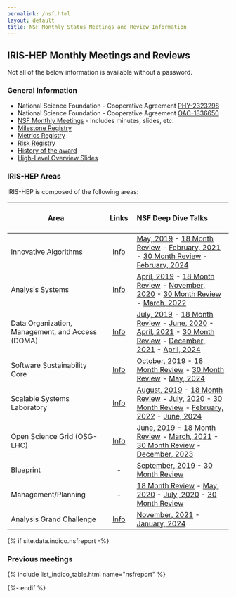```yaml
---
permalink: /nsf.html
layout: default
title: NSF Monthly Status Meetings and Review Information
---
```

## IRIS-HEP Monthly Meetings and Reviews

Not all of the below information is available without a password.

### General Information

* National Science Foundation - Cooperative Agreement [PHY-2323298](https://www.nsf.gov/awardsearch/showAward?AWD_ID=2323298)
* National Science Foundation - Cooperative Agreement [OAC-1836650](https://www.nsf.gov/awardsearch/showAward?AWD_ID=1836650)
* [NSF Monthly Meetings](https://indico.cern.ch/category/11204/) - Includes minutes, slides, etc.
* [Milestone Registry](https://view.monday.com/5736163392-ab7d3297fbf014ee1edeb6c3264d1d97?r=use1)
* [Metrics Registry](https://view.monday.com/5736482608-d4c9f7c641901bf560466eb767963b03?r=use1)
* [Risk Registry](risk-registry)
* [History of the award](about/overview)
* [High-Level Overview Slides](https://docs.google.com/presentation/d/1FOkTKZbzyEPAzhZ5TNaxB3Gkqs1VzzS9CNXdNuJhx9Y/edit#slide=id.g450ed9a7a4_0_5)

### IRIS-HEP Areas
IRIS-HEP is composed of the following areas:

| Area | &nbsp; &nbsp; &nbsp; Links &nbsp; &nbsp; &nbsp;| NSF Deep Dive Talks |
| ---- | :-------------: | :----- |
| Innovative Algorithms | [Info](ia) | [May, 2019](https://indico.cern.ch/event/818460/contributions/3418066/attachments/1840620/3022159/InnovativeAlgorithms_May_2019_3.pdf) - [18 Month Review](https://indico.cern.ch/event/855317/contributions/3671710/attachments/1991811/3327873/IA_Feb27_v4.pdf) - [February, 2021](https://indico.cern.ch/event/1004475/contributions/4225574/attachments/2188164/3697577/IRIS-HEP_NSF-210210.pptx-2.pdf) - [30 Month Review](https://youtu.be/V8Ftt1L9f2I) - [February, 2024](https://indico.cern.ch/event/1373520/contributions/5773235/attachments/2801131/4886808/IA_deepdive_Feb2024.pdf) |
| Analysis Systems | [Info](as) | [April, 2019](https://indico.cern.ch/event/809187/contributions/3371163/attachments/1827920/2992539/IRIS_AS_overview_for_NSF-5.pdf) - [18 Month Review](https://indico.cern.ch/event/855317/contributions/3671707/attachments/1992231/3327117/IRIS-HEP-AS-NSF-Review-02-17-2020-v2.pdf) - [November, 2020](https://indico.cern.ch/event/976589/contributions/4112981/attachments/2145978/3617153/IRIS-HEP-Analysis-Systems-Deep-Dive-Nov-2020.pdf) - [30 Month Review](https://youtu.be/nDpk0tYOVlc) - [March, 2022](https://indico.cern.ch/event/1134409/contributions/4759614/attachments/2399091/4112672/pivarski-nsf-iris-hep-data-science.pdf) |
| Data Organization, Management, and Access (DOMA) | [Info](doma) | [July, 2019](https://indico.cern.ch/event/834056/contributions/3495279/attachments/1877464/3092137/IRIS-HEP-DOMA-NSF.pdf) - [18 Month Review](https://indico.cern.ch/event/855317/contributions/3671708/attachments/1991549/3327109/Focus_Area_-_DOMA_Overview_-_v2.pdf) - [June, 2020](https://indico.cern.ch/event/930393/contributions/3910859/attachments/2059248/3462351/DOMA_-_NSF_Update.pdf) - [April, 2021](https://indico.cern.ch/event/1004477/contributions/4320595/attachments/2226518/3771549/DOMA%20-%20NSF%20Update%20-%20April%202021.pdf) - [30 Month Review](https://youtu.be/ySn0m2sTdRw) - [December, 2021](https://indico.cern.ch/event/1105155/contributions/4654560/attachments/2366266/4040596/DOMA%20-%20NSF%20-%20Deep%20Dive%20-%20December%202021.pdf) - [April, 2024](https://indico.cern.ch/event/1398992/contributions/5880263/attachments/2843582/4972899/DOMA-NSF-April2024.pdf)|
| Software Sustainability Core | [Info](ssc) | [October, 2019](https://indico.cern.ch/event/846091/contributions/3553452/attachments/1921731/3179258/IRIS-HEP_NSF_SSC_9Oct_2019.pdf) - [18 Month Review](https://indico.cern.ch/event/855317/contributions/3671712/attachments/1992118/3328544/Final_Malik_SSC_NSF_Feb_2020.pdf) - [30 Month Review](https://youtu.be/vKoqLs4Kd-Y) - [May, 2024](https://indico.cern.ch/event/1398994/contributions/5880266/attachments/2853189/4989106/SSC-DeepDive_8May2024.pdf) |
| Scalable Systems Laboratory | [Info](ssl) | [August, 2019](https://indico.cern.ch/event/839481/contributions/3521577/attachments/1893314/3122869/2019.08.14_IRIS-HEP_SSL_for_NSF.pdf) - [18 Month Review](https://indico.cern.ch/event/855317/contributions/3671711/attachments/1992054/3321846/2020-nsf-ref-ssl-v1.pptx.pdf) - [July, 2020](https://indico.cern.ch/event/938625/contributions/3943457/attachments/2074581/3483390/2020.07.15_SSL_Y3_Deep_Dive_for_NSF.pdf) - [30 Month Review](https://youtu.be/IN8-3Y6SG0Y) - [February, 2022](https://indico.cern.ch/event/1123154/contributions/4714903/attachments/2388542/4082605/2022.02.09%20SSL%20NSF%20Deep%20Dive.pdf) - [June, 2024](https://indico.cern.ch/event/1413738/contributions/5940945/) |
| Open Science Grid (OSG-LHC) | [Info](osglhc) | [June, 2019](https://indico.cern.ch/event/820235/contributions/3428170/attachments/1861231/3058984/OSG-LHCforNSFJune12th2019.pdf) - [18 Month Review](https://indico.cern.ch/event/855317/contributions/3671709/attachments/1992228/3325449/osg-lhc.pdf) - [March, 2021](https://indico.cern.ch/event/1004476/contributions/4263554/attachments/2205659/3732176/OSG-LHCforNSFMarch10th2021.pdf) - [30 Month Review](https://youtu.be/zOXr0TLmaN0) - [December, 2023](https://indico.cern.ch/event/1344040/contributions/5657202/) |
| Blueprint | - | [September, 2019](https://indico.cern.ch/event/846090/contributions/3553448/attachments/1910668/3158862/NSF_Area_Report-Blueprint_Activity.pdf) - [30 Month Review](https://youtu.be/cM5-1ykUeOQ) |
| Management/Planning | - | [18 Month Review](https://indico.cern.ch/event/855317/contributions/3671702/attachments/1992234/3327748/IRIS-HEP-18-Month-Overview-v2.pdf) - [May, 2020](https://indico.cern.ch/event/918410/contributions/3862357/attachments/2037255/3411333/IRIS-HEP_Fellows_and_PEP_Planning_NSF_Meeting_13-May-2020_.pdf) - [July, 2020](https://indico.cern.ch/event/938625/contributions/3947250/attachments/2074844/3483882/IRIS-HEP-July2020-NSF-Meeting.pdf) - [30 Month Review](https://youtu.be/rGGHr4euXFg) |
| Analysis Grand Challenge | [Info](projects/agc) | [November, 2021](https://indico.cern.ch/event/1072896/contributions/4520882/attachments/2348094/4004513/20211117_AGC_deep_dive.pdf) - [January, 2024](https://indico.cern.ch/event/1364255/contributions/5740412/attachments/2778622/4842856/AGC_deep_dive.pdf) |

{% if site.data.indico.nsfreport -%}
### Previous meetings

{% include list_indico_table.html name="nsfreport" %}

{%- endif %}

